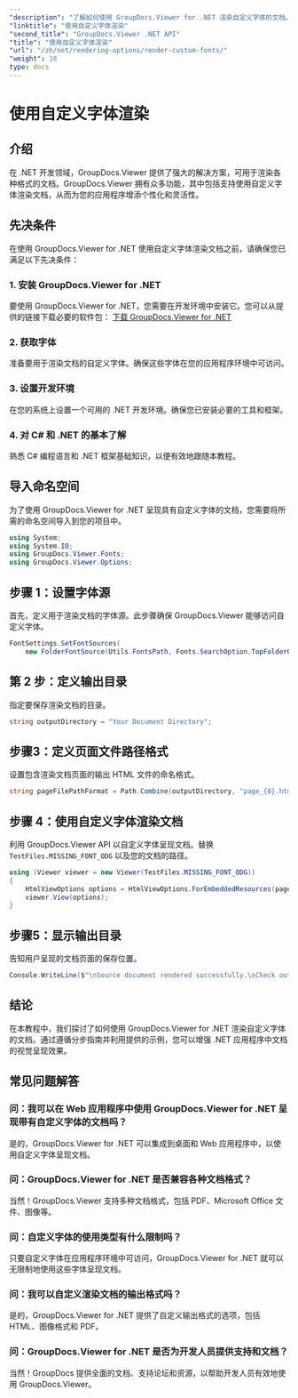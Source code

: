 ```yaml
---
"description": "了解如何使用 GroupDocs.Viewer for .NET 渲染自定义字体的文档。轻松增强视觉呈现效果。"
"linktitle": "使用自定义字体渲染"
"second_title": "GroupDocs.Viewer .NET API"
"title": "使用自定义字体渲染"
"url": "/zh/net/rendering-options/render-custom-fonts/"
"weight": 18
type: docs
---
```

# 使用自定义字体渲染

## 介绍
在 .NET 开发领域，GroupDocs.Viewer 提供了强大的解决方案，可用于渲染各种格式的文档。GroupDocs.Viewer 拥有众多功能，其中包括支持使用自定义字体渲染文档，从而为您的应用程序增添个性化和灵活性。
## 先决条件
在使用 GroupDocs.Viewer for .NET 使用自定义字体渲染文档之前，请确保您已满足以下先决条件：
### 1. 安装 GroupDocs.Viewer for .NET
要使用 GroupDocs.Viewer for .NET，您需要在开发环境中安装它。您可以从提供的链接下载必要的软件包：
[下载 GroupDocs.Viewer for .NET](https://releases.groupdocs.com/viewer/net/)
### 2. 获取字体
准备要用于渲染文档的自定义字体。确保这些字体在您的应用程序环境中可访问。
### 3. 设置开发环境
在您的系统上设置一个可用的 .NET 开发环境。确保您已安装必要的工具和框架。
### 4. 对 C# 和 .NET 的基本了解
熟悉 C# 编程语言和 .NET 框架基础知识，以便有效地跟随本教程。

## 导入命名空间
为了使用 GroupDocs.Viewer for .NET 呈现具有自定义字体的文档，您需要将所需的命名空间导入到您的项目中。

```csharp
using System;
using System.IO;
using GroupDocs.Viewer.Fonts;
using GroupDocs.Viewer.Options;
```

## 步骤 1：设置字体源
首先，定义用于渲染文档的字体源。此步骤确保 GroupDocs.Viewer 能够访问自定义字体。
```csharp
FontSettings.SetFontSources(
    new FolderFontSource(Utils.FontsPath, Fonts.SearchOption.TopFolderOnly));
```
## 第 2 步：定义输出目录
指定要保存渲染文档的目录。
```csharp
string outputDirectory = "Your Document Directory";
```
## 步骤3：定义页面文件路径格式
设置包含渲染文档页面的输出 HTML 文件的命名格式。
```csharp
string pageFilePathFormat = Path.Combine(outputDirectory, "page_{0}.html");
```
## 步骤 4：使用自定义字体渲染文档
利用 GroupDocs.Viewer API 以自定义字体呈现文档。替换 `TestFiles.MISSING_FONT_ODG` 以及您的文档的路径。
```csharp
using (Viewer viewer = new Viewer(TestFiles.MISSING_FONT_ODG))
{
    HtmlViewOptions options = HtmlViewOptions.ForEmbeddedResources(pageFilePathFormat);
    viewer.View(options);
}
```
## 步骤5：显示输出目录
告知用户呈现的文档页面的保存位置。
```csharp
Console.WriteLine($"\nSource document rendered successfully.\nCheck output in {outputDirectory}.");
```

## 结论
在本教程中，我们探讨了如何使用 GroupDocs.Viewer for .NET 渲染自定义字体的文档。通过遵循分步指南并利用提供的示例，您可以增强 .NET 应用程序中文档的视觉呈现效果。
## 常见问题解答
### 问：我可以在 Web 应用程序中使用 GroupDocs.Viewer for .NET 呈现带有自定义字体的文档吗？
是的，GroupDocs.Viewer for .NET 可以集成到桌面和 Web 应用程序中，以使用自定义字体呈现文档。
### 问：GroupDocs.Viewer for .NET 是否兼容各种文档格式？
当然！GroupDocs.Viewer 支持多种文档格式，包括 PDF、Microsoft Office 文件、图像等。
### 问：自定义字体的使用类型有什么限制吗？
只要自定义字体在应用程序环境中可访问，GroupDocs.Viewer for .NET 就可以无限制地使用这些字体呈现文档。
### 问：我可以自定义渲染文档的输出格式吗？
是的，GroupDocs.Viewer for .NET 提供了自定义输出格式的选项，包括 HTML、图像格式和 PDF。
### 问：GroupDocs.Viewer for .NET 是否为开发人员提供支持和文档？
当然！GroupDocs 提供全面的文档、支持论坛和资源，以帮助开发人员有效地使用 GroupDocs.Viewer。